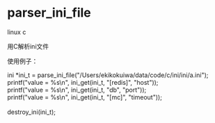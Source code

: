 parser_ini_file
===============

linux c

用C解析ini文件

使用例子：

ini *ini_t = parse_ini_file("/Users/ekikokuiwa/data/code/c/ini/ini/a.ini");<br>
printf("value = %s\n", ini_get(ini_t, "[redis]", "host"));<br>
printf("value = %s\n", ini_get(ini_t, "db", "port"));<br>
printf("value = %s\n", ini_get(ini_t, "[mc]", "timeout"));<br><br>
destroy_ini(ini_t);
 
